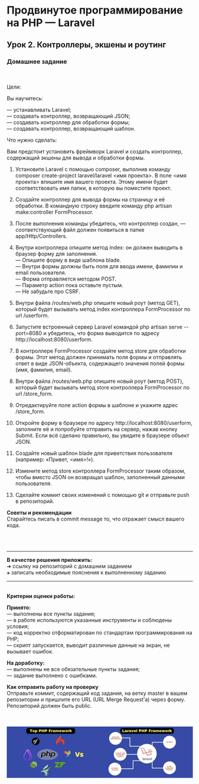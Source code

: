 # Продвинутое программирование на PHP — Laravel
## Урок 2. Контроллеры, экшены и роутинг
### Домашнее задание
<br><br>
Цели:<br>

Вы научитесь:<br>

— устанавливать Laravel;<br>
— создавать контроллер, возвращающий JSON;<br>
— создавать контроллер для обработки формы;<br>
— создавать контроллер, возвращающий шаблон.<br>

Что нужно сделать:<br>

Вам предстоит установить фреймворк Laravel и создать контроллер, содержащий экшены для вывода и обработки формы.<br>

1. Установите Laravel с помощью composer, выполнив команду composer create-project laravel/laravel <имя проекта>. В поле <имя проекта> впишите имя вашего проекта. Этому имени будет соответствовать имя папки, в которую вы поместите проект.

2. Создайте контроллер для вывода формы на страницу и её обработки. В командную строку введите команду php artisan make:controller FormProcessor.

3. После выполнения команды убедитесь, что контроллер создан, — соответствующий файл должен появиться в папке app/Http/Controllers.

4. Внутри контроллера опишите метод index: он должен выводить в браузер форму для заполнения.<br>
   — Опишите форму в виде шаблона blade.<br>
   — Внутри формы должны быть поля для ввода имени, фамилии и email пользователя.<br>
   — Форма отправляется методом POST.<br>
   — Параметр action пока оставьте пустым.<br>
   — Не забудьте про CSRF.<br>

5. Внутри файла /routes/web.php опишите новый роут (метод GET), который будет вызывать метод index контроллера FormProcessor по url /userform.

6. Запустите встроенный сервер Laravel командой php artisan serve --port=8080 и убедитесь, что форма выводится по адресу http://localhost:8080/userform.

7. В контроллере FormProcessor создайте метод store для обработки формы. Этот метод должен принимать поля формы и отправлять ответ в виде JSON-объекта, содержащего значения полей формы (имя, фамилия, email).

8. Внутри файла /routes/web.php опишите новый роут (метод POST), который будет вызывать метод store контроллера FormProcessor по url /store_form.

9. Отредактируйте поле action формы в шаблоне и укажите адрес /store_form.

10. Откройте форму в браузере по адресу http://localhost:8080/userform, заполните её и попробуйте отправить на сервер, нажав кнопку Submit. Если всё сделано правильно, вы увидите в браузере объект JSON.

11. Создайте новый шаблон blade для приветствия пользователя (например: «Привет, <имя>!»).

12. Измените метод store контроллера FormProcessor таким образом, чтобы вместо JSON он возвращал шаблон, заполненный данными пользователя.

13. Сделайте коммит своих изменений с помощью git и отправьте push в репозиторий.

**Советы и рекомендации**<br>
Старайтесь писать в commit message то, что отражает смысл вашего кода.<br>

<br><br><hr>
**В качестве решения приложить:** <br>
➔ ссылку на репозиторий с домашним заданием <br>
⚹ записать необходимые пояснения к выполненному заданию<hr><br>
**Критерии оценки работы:**<br>

**Принято:**<br>
— выполнены все пункты задания;<br>
— в работе используются указанные инструменты и соблюдены условия;<br>
— код корректно отформатирован по стандартам программирования на PHP;<br>
— скрипт запускается, выводит различные данные на экран, не вызывает ошибок.<br>

**На доработку:**<br>
— выполнены не все обязательные пункты задания;<br>
— задание выполнено с ошибками.<br>

**Как отправить работу на проверку**<br>
Отправьте коммит, содержащий код задания, на ветку master в вашем репозитории и пришлите его URL (URL Merge Request’а) через форму. Репозиторий должен быть public.
<br><br><br>

![PHP Laravel Framework](../archives/i-min.jpg)

<br><br><br>